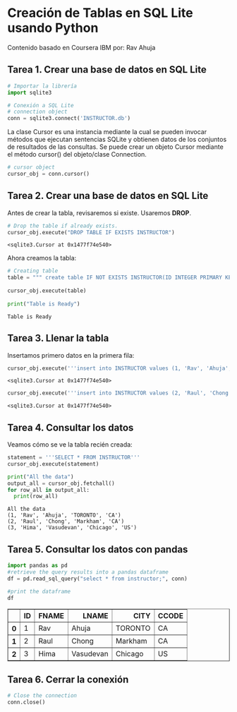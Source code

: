 # Creación de Tablas en SQL Lite usando Python

Contenido basado en Coursera IBM por: Rav Ahuja

## Tarea 1. Crear una base de datos en SQL Lite


```python
# Importar la librería 
import sqlite3
```


```python
# Conexión a SQL Lite
# connection object
conn = sqlite3.connect('INSTRUCTOR.db')
```

La clase Cursor es una instancia mediante la cual se pueden invocar métodos que ejecutan sentencias SQLite y obtienen datos de los conjuntos de resultados de las consultas. Se puede crear un objeto Cursor mediante el método cursor() del objeto/clase Connection.


```python
# cursor object
cursor_obj = conn.cursor()
```

## Tarea 2. Crear una base de datos en SQL Lite

Antes de crear la tabla, revisaremos si existe. Usaremos **DROP**.


```python
# Drop the table if already exists.
cursor_obj.execute("DROP TABLE IF EXISTS INSTRUCTOR")
```




    <sqlite3.Cursor at 0x1477f74e540>



Ahora creamos la tabla:


```python
# Creating table
table = """ create table IF NOT EXISTS INSTRUCTOR(ID INTEGER PRIMARY KEY NOT NULL, FNAME VARCHAR(20), LNAME VARCHAR(20), CITY VARCHAR(20), CCODE CHAR(2));"""
 
cursor_obj.execute(table)
 
print("Table is Ready")
```

    Table is Ready
    

## Tarea 3. Llenar la tabla

Insertamos primero datos en la primera fila:


```python
cursor_obj.execute('''insert into INSTRUCTOR values (1, 'Rav', 'Ahuja', 'TORONTO', 'CA')''')
```




    <sqlite3.Cursor at 0x1477f74e540>




```python
cursor_obj.execute('''insert into INSTRUCTOR values (2, 'Raul', 'Chong', 'Markham', 'CA'), (3, 'Hima', 'Vasudevan', 'Chicago', 'US')''')
```




    <sqlite3.Cursor at 0x1477f74e540>



## Tarea 4. Consultar los datos

Veamos cómo se ve la tabla recién creada:


```python
statement = '''SELECT * FROM INSTRUCTOR'''
cursor_obj.execute(statement)

print("All the data")
output_all = cursor_obj.fetchall()
for row_all in output_all:
  print(row_all)
```

    All the data
    (1, 'Rav', 'Ahuja', 'TORONTO', 'CA')
    (2, 'Raul', 'Chong', 'Markham', 'CA')
    (3, 'Hima', 'Vasudevan', 'Chicago', 'US')
    

## Tarea 5. Consultar los datos con pandas


```python
import pandas as pd
#retrieve the query results into a pandas dataframe
df = pd.read_sql_query("select * from instructor;", conn)

#print the dataframe
df
```




<div>
<style scoped>
    .dataframe tbody tr th:only-of-type {
        vertical-align: middle;
    }

    .dataframe tbody tr th {
        vertical-align: top;
    }

    .dataframe thead th {
        text-align: right;
    }
</style>
<table border="1" class="dataframe">
  <thead>
    <tr style="text-align: right;">
      <th></th>
      <th>ID</th>
      <th>FNAME</th>
      <th>LNAME</th>
      <th>CITY</th>
      <th>CCODE</th>
    </tr>
  </thead>
  <tbody>
    <tr>
      <th>0</th>
      <td>1</td>
      <td>Rav</td>
      <td>Ahuja</td>
      <td>TORONTO</td>
      <td>CA</td>
    </tr>
    <tr>
      <th>1</th>
      <td>2</td>
      <td>Raul</td>
      <td>Chong</td>
      <td>Markham</td>
      <td>CA</td>
    </tr>
    <tr>
      <th>2</th>
      <td>3</td>
      <td>Hima</td>
      <td>Vasudevan</td>
      <td>Chicago</td>
      <td>US</td>
    </tr>
  </tbody>
</table>
</div>



## Tarea 6. Cerrar la conexión


```python
# Close the connection
conn.close()
```
